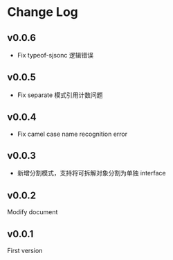 # Change Log

## v0.0.6

+ Fix typeof-sjsonc 逻辑错误

## v0.0.5

+ Fix separate 模式引用计数问题

## v0.0.4

+ Fix camel case name recognition error

## v0.0.3

+ 新增分割模式，支持将可拆解对象分割为单独 interface
  
## v0.0.2

Modify document

## v0.0.1

First version
